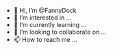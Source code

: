 - 👋 Hi, I’m @FannyDock
- 👀 I’m interested in ...
- 🌱 I’m currently learning ...
- 💞️ I’m looking to collaborate on ...
- 📫 How to reach me ...

<!---
FannyDock/FannyDock is a ✨ special ✨ repository because its `README.md` (this file) appears on your GitHub profile.
You can click the Preview link to take a look at your changes.
--->
